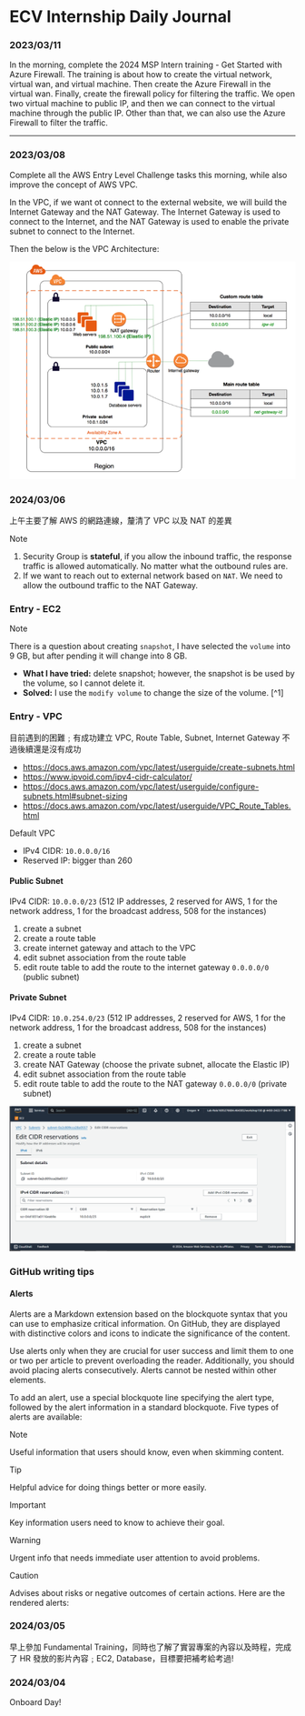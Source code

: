 # ECV Internship Daily Journal

### 2023/03/11

In the morning, complete the 2024 MSP Intern training - Get Started with Azure Firewall. The training is about how to create the virtual network, virtual wan, and virtual machine. Then create the Azure Firewall in the virtual wan. Finally, create the firewall policy for filtering the traffic. We open two virtual machine to public IP, and then we can connect to the virtual machine through the public IP. Other than that, we can also use the Azure Firewall to filter the traffic.

---

### 2023/03/08

Complete all the AWS Entry Level Challenge tasks this morning, while 
also improve the concept of AWS VPC.

In the VPC, if we want ot connect to the external website, we will build 
the Internet Gateway and the NAT Gateway. The Internet Gateway is used to
connect to the Internet, and the NAT Gateway is used to enable the private
subnet to connect to the Internet.

Then the below is the VPC Architecture:

![](../challenge/entry_level/02_vpc/imgs/aws-vpc-private.png)

### 2024/03/06

上午主要了解  AWS 的網路連線，釐清了 VPC 以及 NAT 的差異

> [!NOTE]
> 1. Security Group is **stateful**, if you allow the inbound traffic, the response traffic is allowed automatically. No matter what the outbound rules are.
> 2. If we want to reach out to external network based on `NAT`. We need to allow the outbound traffic to the NAT Gateway.

### Entry - EC2

> [!NOTE]
> There is a question about creating `snapshot`, I have selected the `volume` into 9 GB, but after pending it will change into 8 GB.
>
> - **What I have tried:** delete snapshot; however, the snapshot is be used by the volume, so I cannot delete it.
> - **Solved:** I use the `modify volume` to change the size of the volume.  [^1]


### Entry - VPC

目前遇到的困難﹔有成功建立 VPC, Route Table, Subnet, Internet Gateway 不過後續還是沒有成功

- https://docs.aws.amazon.com/vpc/latest/userguide/create-subnets.html
- https://www.ipvoid.com/ipv4-cidr-calculator/
- https://docs.aws.amazon.com/vpc/latest/userguide/configure-subnets.html#subnet-sizing
- https://docs.aws.amazon.com/vpc/latest/userguide/VPC_Route_Tables.html

Default VPC
- IPv4 CIDR: `10.0.0.0/16`
- Reserved IP: bigger than 260

#### Public Subnet

IPv4 CIDR: `10.0.0.0/23` (512 IP addresses, 2 reserved for AWS, 1 for the network address, 1 for the broadcast address, 508 for the instances)

1. create a subnet
2. create a route table
3. create internet gateway and attach to the VPC
4. edit subnet association from the route table
5. edit route table to add the route to the internet gateway `0.0.0.0/0` (public subnet)

#### Private Subnet

IPv4 CIDR: `10.0.254.0/23` (512 IP addresses, 2 reserved for AWS, 1 for the network address, 1 for the broadcast address, 508 for the instances)

1. create a subnet
2. create a route table
3. create NAT Gateway (choose the private subnet, allocate the Elastic IP)
4. edit subnet association from the route table
5. edit route table to add the route to the NAT gateway `0.0.0.0/0` (private subnet)

![](./imgs/cidr_reservations.PNG)

### GitHub writing tips

#### Alerts
Alerts are a Markdown extension based on the blockquote syntax that you can use to emphasize critical information. On GitHub, they are displayed with distinctive colors and icons to indicate the significance of the content.

Use alerts only when they are crucial for user success and limit them to one or two per article to prevent overloading the reader. Additionally, you should avoid placing alerts consecutively. Alerts cannot be nested within other elements.

To add an alert, use a special blockquote line specifying the alert type, followed by the alert information in a standard blockquote. Five types of alerts are available:

> [!NOTE]
> Useful information that users should know, even when skimming content.

> [!TIP]
> Helpful advice for doing things better or more easily.

> [!IMPORTANT]
> Key information users need to know to achieve their goal.

> [!WARNING]
> Urgent info that needs immediate user attention to avoid problems.

> [!CAUTION]
> Advises about risks or negative outcomes of certain actions.
Here are the rendered alerts:


### 2024/03/05

早上參加 Fundamental Training，同時也了解了實習專案的內容以及時程，完成了 HR 發放的影片內容﹔EC2, Database，目標要把補考給考過!


### 2024/03/04

Onboard Day!


